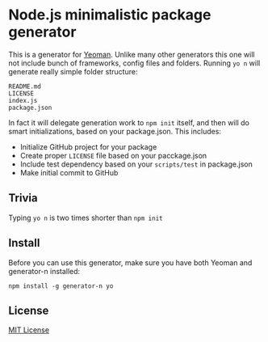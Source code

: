 # Node.js minimalistic package generator

This is a generator for [Yeoman](http://yeoman.io). Unlike many other generators
this one will not include bunch of frameworks, config files and folders. Running
`yo n` will generate really simple folder structure:


```
README.md
LICENSE
index.js
package.json
```

In fact it will delegate generation work to `npm init` itself, and then will do
smart initializations, based on your package.json. This includes:

* Initialize GitHub project for your package
* Create proper `LICENSE` file based on your pacckage.json
* Include test dependency based on your `scripts/test` in package.json
* Make initial commit to GitHub

## Trivia
Typing `yo n` is two times shorter than `npm init`

## Install

Before you can use this generator, make sure you have both Yeoman and generator-n
installed:

```
npm install -g generator-n yo
```

## License

[MIT License](http://en.wikipedia.org/wiki/MIT_License)
